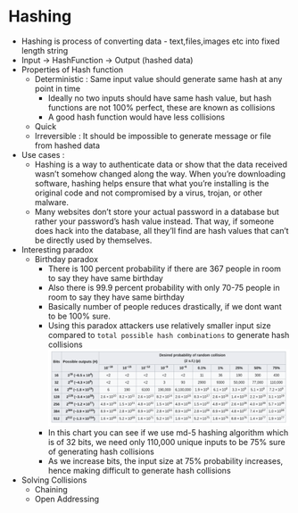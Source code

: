 # Hashing
- Hashing is process of converting data - text,files,images etc into fixed length string
- Input -> HashFunction -> Output (hashed data)
- Properties of Hash function 
  - Deterministic : Same input value should generate same hash at any point in time
    - Ideally no two inputs should have same hash value, but hash functions are not 100% perfect, these are known as collisions
    - A good hash function would have less collisions
  - Quick
  - Irreversible : It should be impossible to generate message or file from hashed data
- Use cases :
  - Hashing is a way to authenticate data or show that the data received wasn’t somehow changed along the way. When you’re downloading software, hashing helps ensure that what you’re installing is the original code and not compromised by a virus, trojan, or other malware.
  - Many websites don’t store your actual password in a database but rather your password’s hash value instead. That way, if someone does hack into the database, all they’ll find are hash values that can’t be directly used by themselves.
- Interesting paradox
  - Birthday paradox 
    - There is 100 percent probability if there are 367 people in room to say they have same birthday
    - Also there is 99.9 percent probability with only 70-75 people in room to say they have same birthday
    - Basically number of people reduces drastically, if we dont want to be 100% sure.
    - Using this paradox attackers use relatively smaller input size compared to ```total possible hash combinations``` to generate hash collisions
    ![img.png](img.png)
    - In this chart you can see if we use md-5 hashing algorithm which is of 32 bits, we need only 110,000 unique inputs to be 75% sure of generating hash collisions
    - As we increase bits, the input size at 75% probability increases, hence making difficult to generate hash collisions
- Solving Collisions
  - Chaining
  - Open Addressing